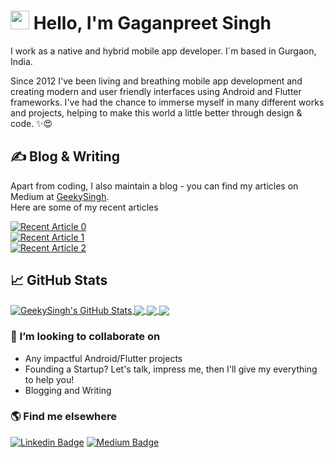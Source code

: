 <!--
**GeekySingh/geekysingh** is a ✨ _special_ ✨ repository because its `README.md` (this file) appears on your GitHub profile.

Here are some ideas to get you started:

- 🔭 I’m currently working on ...
- 🌱 I’m currently learning ...
- 👯 I’m looking to collaborate on ...
- 🤔 I’m looking for help with ...
- 💬 Ask me about ...
- 📫 How to reach me: ...
- 😄 Pronouns: ...
- ⚡ Fun fact: ...
-->

# <img src="https://raw.githubusercontent.com/MartinHeinz/MartinHeinz/master/wave.gif" width="30px"> Hello, I'm Gaganpreet Singh

I work as a native and hybrid mobile app developer. I´m based in Gurgaon, India.

Since 2012 I've been living and breathing mobile app development and creating modern and user friendly interfaces using Android and Flutter frameworks. I've had the chance to immerse myself in many different works and projects, helping to make this world a little better through design & code. ✨😍

## &#x270d; Blog & Writing

Apart from coding, I also maintain a blog - you can find my articles on Medium at [GeekySingh](https://geekysingh.medium.com/).
<br/>Here are some of my recent articles

<a target="_blank" href="https://github-readme-medium-recent-article.vercel.app/medium/@geekysingh/0"><img src="https://github-readme-medium-recent-article.vercel.app/medium/@geekysingh/0" alt="Recent Article 0"></a>
 <br/> <a target="_blank" href="https://github-readme-medium-recent-article.vercel.app/medium/@geekysingh/1"><img src="https://github-readme-medium-recent-article.vercel.app/medium/@geekysingh/1" alt="Recent Article 1"></a>
    <br/> <a target="_blank" href="https://github-readme-medium-recent-article.vercel.app/medium/@geekysingh/2"><img src="https://github-readme-medium-recent-article.vercel.app/medium/@geekysingh/2" alt="Recent Article 2"></a>

## &#x1f4c8; GitHub Stats

<a href="https://github.com/GeekySingh/GeekySingh">
  <img align="center" src="https://github-readme-stats.vercel.app/api?username=GeekySingh&show_icons=true&line_height=27&count_private=true&title_color=ffffff&text_color=c9cacc&icon_color=2bbc8a&bg_color=1d1f21" alt="GeekySingh's GitHub Stats" />
</a>
<a href="https://github.com/GeekySingh/GeekySingh">
  <img align="center" src="https://github-readme-stats.vercel.app/api/top-langs/?username=GeekySingh&hide=java,html,tex&title_color=ffffff&text_color=c9cacc&icon_color=2bbc8a&bg_color=1d1f21&langs_count=3" />
</a>

<a href="https://github.com/GeekySingh/flutter_clean_architecture">
  <img align="center" src="https://github-readme-stats.vercel.app/api/pin/?username=geekysingh&repo=flutter_clean_architecture&title_color=ffffff&text_color=c9cacc&icon_color=2bbc8a&bg_color=1d1f21" />
</a>


<a href="https://github.com/GeekySingh/flutter_data_caching">
  <img align="center" src="https://github-readme-stats.vercel.app/api/pin/?username=geekysingh&repo=flutter_data_caching&title_color=ffffff&text_color=c9cacc&icon_color=2bbc8a&bg_color=1d1f21" />
</a>

### 👯 I’m looking to collaborate on
- Any impactful Android/Flutter projects
- Founding a Startup? Let's talk, impress me, then I'll give my everything to help you!
- Blogging and Writing 

### 🌎 Find me elsewhere

[![Linkedin Badge](https://img.shields.io/badge/-LinkedIn-blue?style=flat-square&logo=Linkedin&logoColor=white&link=https://www.linkedin.com/in/geekysingh/)](https://www.linkedin.com/in/geekysingh/)  [![Medium Badge](https://img.shields.io/badge/-Medium-black?style=flat-square&logo=Medium&logoColor=white&link=https://geekysingh.medium.com/)](https://geekysingh.medium.com/)

<!-- Icons -->

[1.2]: https://i.imgur.com/0SYGijh.png (Medium)
[2.2]: https://raw.githubusercontent.com/MartinHeinz/MartinHeinz/master/linkedin-3-16.png (LinkedIn)

<!-- Links to your social media accounts -->

[1]: https://geekysingh.medium.com/
[2]: https://www.linkedin.com/in/geekysingh/

